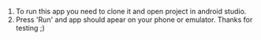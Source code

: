 1. To run this app you need to clone it and open project in android studio.
2. Press 'Run' and app should apear on your phone or emulator.
Thanks for testing ;)
